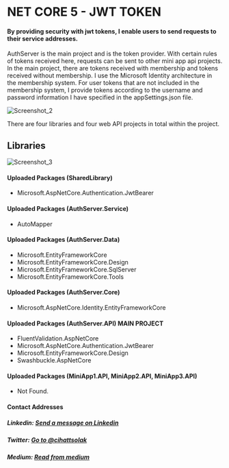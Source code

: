 # NET CORE 5 - JWT TOKEN

#### By providing security with jwt tokens, I enable users to send requests to their service addresses.

AuthServer is the main project and is the token provider. With certain rules of tokens received here, requests can be sent to other mini app api projects. In the main project, there are tokens received with membership and tokens received without membership. I use the Microsoft Identity architecture in the membership system. For user tokens that are not included in the membership system, I provide tokens according to the username and password information I have specified in the appSettings.json file.

![Screenshot_2](https://user-images.githubusercontent.com/54249736/109346531-e3ed6680-7882-11eb-8b68-b162fcaa8acd.png)

There are four libraries and four web API projects in total within the project.

## Libraries
![Screenshot_3](https://user-images.githubusercontent.com/54249736/109346864-565e4680-7883-11eb-8380-e6e9f07bd84f.png)

#### Uploaded Packages (SharedLibrary)
* Microsoft.AspNetCore.Authentication.JwtBearer

#### Uploaded Packages (AuthServer.Service)
* AutoMapper

#### Uploaded Packages (AuthServer.Data)
* Microsoft.EntityFrameworkCore
* Microsoft.EntityFrameworkCore.Design 
* Microsoft.EntityFrameworkCore.SqlServer
* Microsoft.EntityFrameworkCore.Tools

#### Uploaded Packages (AuthServer.Core)
* Microsoft.AspNetCore.Identity.EntityFrameworkCore

#### Uploaded Packages (AuthServer.API) MAIN PROJECT
* FluentValidation.AspNetCore
* Microsoft.AspNetCore.Authentication.JwtBearer
* Microsoft.EntityFrameworkCore.Design
* Swashbuckle.AspNetCore

#### Uploaded Packages (MiniApp1.API, MiniApp2.API, MiniApp3.API)
* Not Found.

#### Contact Addresses
##### Linkedin: [Send a message on Linkedin](https://www.linkedin.com/in/cihatsolak/) 
##### Twitter: [Go to @cihattsolak](https://twitter.com/cihattsolak)
##### Medium: [Read from medium](https://cihatsolak.medium.com/)
